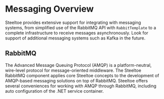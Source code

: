 # Messaging Overview

Steeltoe provides extensive support for integrating with messaging systems, from simplified use of the RabbitMQ API with `RabbitTemplate` to a complete infrastructure to receive messages asynchronously.
Look for support of additional messaging systems such as Kafka in the future.

## RabbitMQ

The Advanced Message Queuing Protocol (AMQP) is a platform-neutral, wire-level protocol for message-oriented middleware.
The Steeltoe RabbitMQ component applies core Steeltoe concepts to the development of AMQP-based messaging solutions on top of RabbitMQ.
Steeltoe offers several conveniences for working with AMQP through RabbitMQ, including auto configuration of the .NET service container.